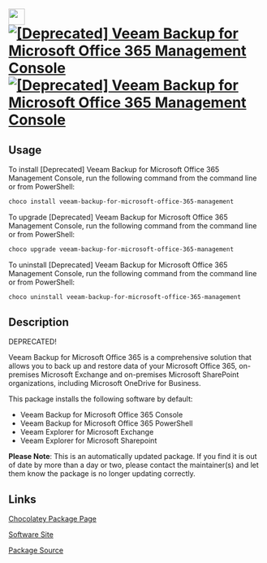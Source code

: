 ﻿# <img src="https://cdn.jsdelivr.net/gh/mkevenaar/chocolatey-packages@6ebecc329e84460097d143636f21f1c899a8d4b9/icons/veeam-backup-for-microsoft-office-365-management.png" width="32" height="32"/> [![[Deprecated] Veeam Backup for Microsoft Office 365 Management Console](https://img.shields.io/chocolatey/v/veeam-backup-for-microsoft-office-365-management.svg?label=%5BDeprecated%5D+Veeam+Backup+for+Microsoft+Office+365+Management+Console)](https://community.chocolatey.org/packages/veeam-backup-for-microsoft-office-365-management) [![[Deprecated] Veeam Backup for Microsoft Office 365 Management Console](https://img.shields.io/chocolatey/dt/veeam-backup-for-microsoft-office-365-management.svg)](https://community.chocolatey.org/packages/veeam-backup-for-microsoft-office-365-management)

## Usage

To install [Deprecated] Veeam Backup for Microsoft Office 365 Management Console, run the following command from the command line or from PowerShell:

```powershell
choco install veeam-backup-for-microsoft-office-365-management
```

To upgrade [Deprecated] Veeam Backup for Microsoft Office 365 Management Console, run the following command from the command line or from PowerShell:

```powershell
choco upgrade veeam-backup-for-microsoft-office-365-management
```

To uninstall [Deprecated] Veeam Backup for Microsoft Office 365 Management Console, run the following command from the command line or from PowerShell:

```powershell
choco uninstall veeam-backup-for-microsoft-office-365-management
```

## Description

DEPRECATED!

Veeam Backup for Microsoft Office 365 is a comprehensive solution that allows you to back up and restore data of your Microsoft Office 365, on-premises Microsoft Exchange and on-premises Microsoft SharePoint organizations, including Microsoft OneDrive for Business.

This package installs the following software by default:

* Veeam Backup for Microsoft Office 365 Console
* Veeam Backup for Microsoft Office 365 PowerShell
* Veeam Explorer for Microsoft Exchange
* Veeam Explorer for Microsoft Sharepoint

**Please Note**: This is an automatically updated package. If you find it is
out of date by more than a day or two, please contact the maintainer(s) and
let them know the package is no longer updating correctly.


## Links

[Chocolatey Package Page](https://community.chocolatey.org/packages/veeam-backup-for-microsoft-office-365-management)

[Software Site](http://www.veeam.com/)

[Package Source](https://github.com/mkevenaar/chocolatey-packages/tree/master/..\deprecated\/veeam-backup-for-microsoft-office-365-management)


